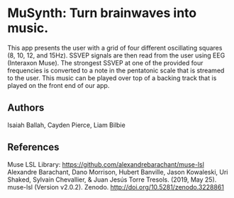 # MuSynth: Turn brainwaves into music.

This app presents the user with a grid of four different oscillating squares (8, 10, 12, and 15Hz). SSVEP signals are then read from the user using EEG (Interaxon Muse). The strongest SSVEP at one of the provided four frequencies is converted to a note in the pentatonic scale that is streamed to the user. This music can be played over top of a backing track that is played on the front end of our app.

## Authors

Isaiah Ballah, Cayden Pierce, Liam Bilbie

## References

Muse LSL Library: https://github.com/alexandrebarachant/muse-lsl
Alexandre Barachant, Dano Morrison, Hubert Banville, Jason Kowaleski, Uri Shaked, Sylvain Chevallier, & Juan Jesús Torre Tresols. (2019, May 25). muse-lsl (Version v2.0.2). Zenodo. http://doi.org/10.5281/zenodo.3228861
